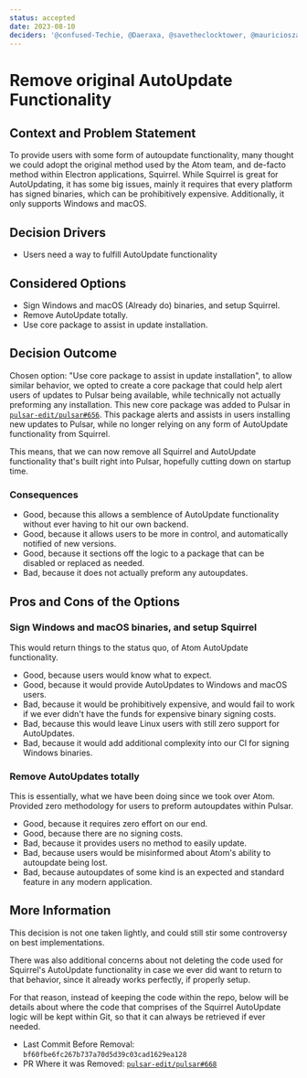 ```yaml
---
status: accepted
date: 2023-08-10
deciders: '@confused-Techie, @Daeraxa, @savetheclocktower, @mauricioszabo'
---
```

# Remove original AutoUpdate Functionality

## Context and Problem Statement

To provide users with some form of autoupdate functionality, many thought we could
adopt the original method used by the Atom team, and de-facto method within Electron
applications, Squirrel. While Squirrel is great for AutoUpdating, it has some big
issues, mainly it requires that every platform has signed binaries, which can be
prohibitively expensive. Additionally, it only supports Windows and macOS.

## Decision Drivers

* Users need a way to fulfill AutoUpdate functionality

## Considered Options

* Sign Windows and macOS (Already do) binaries, and setup Squirrel.
* Remove AutoUpdate totally.
* Use core package to assist in update installation.

## Decision Outcome

Chosen option: "Use core package to assist in update installation", to allow similar
behavior, we opted to create a core package that could help alert users of updates
to Pulsar being available, while technically not actually preforming any installation.
This new core package was added to Pulsar in [`pulsar-edit/pulsar#656`](https://github.com/pulsar-edit/pulsar/pull/656).
This package alerts and assists in users installing new updates to Pulsar, while no
longer relying on any form of AutoUpdate functionality from Squirrel.

This means, that we can now remove all Squirrel and AutoUpdate functionality that's
built right into Pulsar, hopefully cutting down on startup time.

<!-- This is an optional element. Feel free to remove. -->
### Consequences

* Good, because this allows a semblence of AutoUpdate functionality without ever having to hit our own backend.
* Good, because it allows users to be more in control, and automatically notified of new versions.
* Good, because it sections off the logic to a package that can be disabled or replaced as needed.
* Bad, because it does not actually preform any autoupdates.

## Pros and Cons of the Options

### Sign Windows and macOS binaries, and setup Squirrel

This would return things to the status quo, of Atom AutoUpdate functionality.

* Good, because users would know what to expect.
* Good, because it would provide AutoUpdates to Windows and macOS users.
* Bad, because it would be prohibitively expensive, and would fail to work if we ever
didn't have the funds for expensive binary signing costs.
* Bad, because this would leave Linux users with still zero support for AutoUpdates.
* Bad, because it would add additional complexity into our CI for signing Windows binaries.

### Remove AutoUpdates totally

This is essentially, what we have been doing since we took over Atom. Provided zero methodology
for users to preform autoupdates within Pulsar.

* Good, because it requires zero effort on our end.
* Good, because there are no signing costs.
* Bad, because it provides users no method to easily update.
* Bad, because users would be misinformed about Atom's ability to autoupdate being lost.
* Bad, because autoupdates of some kind is an expected and standard feature in any modern application.

## More Information

This decision is not one taken lightly, and could still stir some controversy on best implementations.

There was also additional concerns about not deleting the code used for Squirrel's AutoUpdate functionality
in case we ever did want to return to that behavior, since it already works perfectly, if properly setup.

For that reason, instead of keeping the code within the repo, below will be details about where the code that comprises
of the Squirrel AutoUpdate logic will be kept within Git, so that it can always be retrieved if ever needed.

* Last Commit Before Removal: `bf60fbe6fc267b737a70d5d39c03cad1629ea128`
* PR Where it was Removed: [`pulsar-edit/pulsar#668`](https://github.com/pulsar-edit/pulsar/pull/668)
